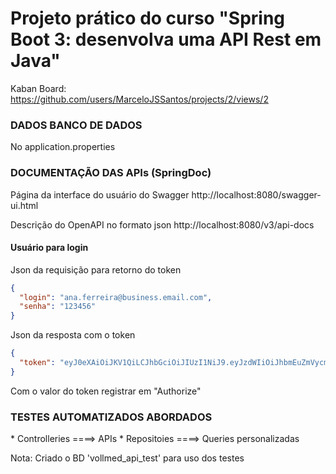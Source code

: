 <h1>Projeto prático do curso "Spring Boot 3:
desenvolva uma API Rest em Java"</h1> 

Kaban Board: <https://github.com/users/MarceloJSSantos/projects/2/views/2>


<h3>DADOS BANCO DE DADOS</h3>
No application.properties


<h3>DOCUMENTAÇÃO DAS APIs (SpringDoc)</h3>

Página da interface do usuário do Swagger
http://localhost:8080/swagger-ui.html

Descrição do OpenAPI no formato json
http://localhost:8080/v3/api-docs

<h4>Usuário para login</h4>

Json da requisição para retorno do token
```json
{
  "login": "ana.ferreira@business.email.com",
  "senha": "123456"
}
````

Json da resposta com o token

```json
{
  "token": "eyJ0eXAiOiJKV1QiLCJhbGciOiJIUzI1NiJ9.eyJzdWIiOiJhbmEuZmVycmVpcmFAYnVzaW5lc3MuZW1haWwuY29tIiwiaXNzIjoiQVBJIFZvbGwubWVkIiwiaWQiOjEsImV4cCI6MTczMjcyMjk4M30.4JGt1i_pKS4kkyo7Cd-2vg_LOcneFVD_Ik_RK4JfL_Q"
}
```

Com o valor do token registrar em "Authorize"

<h3>TESTES AUTOMATIZADOS ABORDADOS</h3>
* Controlleries    ====>   APIs
* Repositoies      ====>   Queries personalizadas

Nota: Criado o BD 'vollmed_api_test' para uso dos testes


